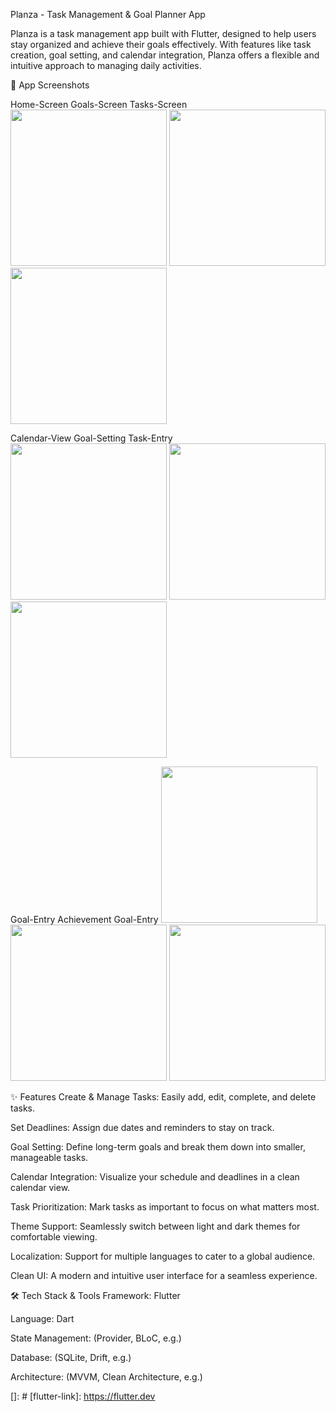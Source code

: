 Planza - Task Management & Goal Planner App

Planza is a task management app built with Flutter, designed to help users stay organized and achieve their goals effectively. With features like task creation, goal setting, and calendar integration, Planza offers a flexible and intuitive approach to managing daily activities.

📸 App Screenshots

Home-Screen	Goals-Screen Tasks-Screen
<img src="https://github.com/Amir-Hzz79/planza/blob/release/screenshots/HomeScreen.jpg" width="250">	<img src="https://github.com/Amir-Hzz79/planza/blob/release/screenshots/GoalsScreen.jpg" width="250">	<img src="https://github.com/Amir-Hzz79/planza/blob/release/screenshots/TasksScreen.jpg" width="250">

Calendar-View	Goal-Setting	Task-Entry
<img src="https://github.com/Amir-Hzz79/planza/blob/release/screenshots/Calendar.jpg" width="250">	<img src="https://github.com/Amir-Hzz79/planza/blob/release/screenshots/GoalDetails.jpg" width="250">	<img src="https://github.com/Amir-Hzz79/planza/blob/release/screenshots/TaskEntry.jpg" width="250">

Goal-Entry	Achievement	Goal-Entry
<img src="https://github.com/Amir-Hzz79/planza/blob/release/screenshots/GoalEntry.jpg" width="250">	<img src="https://github.com/Amir-Hzz79/planza/blob/release/screenshots/Achievement.jpg" width="250">	<img src="https://github.com/Amir-Hzz79/planza/blob/release/screenshots/GoalEntry.jpg" width="250">

✨ Features
Create & Manage Tasks: Easily add, edit, complete, and delete tasks.

Set Deadlines: Assign due dates and reminders to stay on track.

Goal Setting: Define long-term goals and break them down into smaller, manageable tasks.

Calendar Integration: Visualize your schedule and deadlines in a clean calendar view.

Task Prioritization: Mark tasks as important to focus on what matters most.

Theme Support: Seamlessly switch between light and dark themes for comfortable viewing.

Localization: Support for multiple languages to cater to a global audience.

Clean UI: A modern and intuitive user interface for a seamless experience.

🛠️ Tech Stack & Tools
Framework: Flutter

Language: Dart

State Management: (Provider, BLoC, e.g.)

Database: (SQLite, Drift, e.g.)

Architecture: (MVVM, Clean Architecture, e.g.)

[]: #
[flutter-link]: https://flutter.dev
